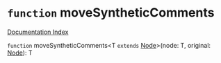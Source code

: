 # `function` moveSyntheticComments

[Documentation Index](../README.md)

`function` moveSyntheticComments\<T `extends` [Node](../interface.Node/README.md)>(node: T, original: [Node](../interface.Node/README.md)): T